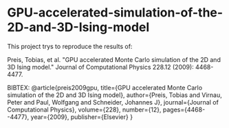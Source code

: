 # GPU-accelerated-simulation-of-the-2D-and-3D-Ising-model

This project trys to reproduce the results of:

Preis, Tobias, et al. "GPU accelerated Monte Carlo simulation of the 2D and 3D Ising model." Journal of Computational Physics 228.12 (2009): 4468-4477.

BIBTEX:
@article{preis2009gpu,
  title={GPU accelerated Monte Carlo simulation of the 2D and 3D Ising model},
  author={Preis, Tobias and Virnau, Peter and Paul, Wolfgang and Schneider, Johannes J},
  journal={Journal of Computational Physics},
  volume={228},
  number={12},
  pages={4468--4477},
  year={2009},
  publisher={Elsevier}
}
